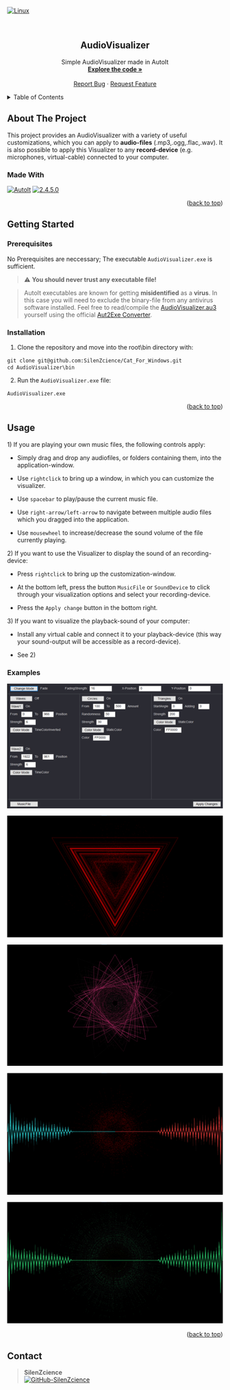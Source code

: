 <div id="top"></div>

[![Linux][OS-Windows]][OS-Windows]

<br/>
<div align="center">
<h2 align="center">AudioVisualizer</h2>
   <p align="center">
      Simple AudioVisualizer made in AutoIt
      <br/>
      <a href="https://github.com/SilenZcience/AudioVisualizer/blob/main/src/AudioVisualizer.au3">
         <strong>Explore the code »</strong>
      </a>
      <br/>
      <br/>
      <a href="https://github.com/SilenZcience/AudioVisualizer/issues">Report Bug</a>
      ·
      <a href="https://github.com/SilenZcience/AudioVisualizer/issues">Request Feature</a>
   </p>
</div>


<details>
   <summary>Table of Contents</summary>
   <ol>
      <li>
         <a href="#about-the-project">About The Project</a>
         <ul>
            <li><a href="#made-with">Made With</a></li>
         </ul>
      </li>
      <li>
         <a href="#getting-started">Getting Started</a>
         <ul>
            <li><a href="#prerequisites">Prerequisites</a></li>
            <li><a href="#installation">Installation</a></li>
         </ul>
      </li>
      <li><a href="#usage">Usage</a>
         <ul>
         <li><a href="#examples">Examples</a></li>
         </ul>
      </li>
      <li><a href="#contact">Contact</a></li>
   </ol>
</details>

## About The Project

This project provides an AudioVisualizer with a variety of useful customizations, which you can apply to **audio-files** (.mp3,.ogg,.flac,.wav). It is also possible to apply this Visualizer to any **record-device** (e.g. microphones, virtual-cable) connected to your computer.

### Made With
[![AutoIt][MadeWith-AutoIt]](https://www.autoitscript.com/site)
[![2.4.5.0][BassUDF]](https://www.autoitscript.com/forum/files/file/493-basszip/)

<p align="right">(<a href="#top">back to top</a>)</p>

## Getting Started

### Prerequisites

No Prerequisites are neccessary; The executable `AudioVisualizer.exe` is sufficient.

> :warning: **You should never trust any executable file!**

> AutoIt executables are known for getting **misidentified** as a **virus**. In this case you will need to exclude the binary-file from any antivirus software installed. Feel free to read/compile the [AudioVisualizer.au3](src/AudioVisualizer.au3) yourself using the official [Aut2Exe Converter](https://www.autoitscript.com/site/autoit/downloads/).

### Installation

1. Clone the repository and move into the root\bin directory with:


```console
git clone git@github.com:SilenZcience/Cat_For_Windows.git
cd AudioVisualizer\bin
```
2. Run the `AudioVisualizer.exe` file:

```console
AudioVisualizer.exe
```

<p align="right">(<a href="#top">back to top</a>)</p>

## Usage

1) If you are playing your own music files, the following controls apply:

- Simply drag and drop any audiofiles, or folders containing them, into the application-window.

- Use `rightclick` to bring up a window, in which you can customize the visualizer.

- Use `spacebar` to play/pause the current music file.

- Use `right-arrow/left-arrow` to navigate between multiple audio files which you dragged into the application.

- Use `mousewheel` to increase/decrease the sound volume of the file currently playing.

2) If you want to use the Visualizer to display the sound of an recording-device:

- Press `rightclick` to bring up the customization-window.

- At the bottom left, press the button `MusicFile` or `SoundDevice` to click through your visualization options and select your recording-device.

- Press the `Apply change` button in the bottom right.

3) If you want to visualize the playback-sound of your computer:

- Install any virtual cable and connect it to your playback-device (this way your sound-output will be accessible as a record-device).

- See 2)

### Examples

![](img/control.png?raw=true "control.png")

![](img/example1.png?raw=true "example1.png")

![](img/example2.png?raw=true "example2.png")

![](img/example3.png?raw=true "example4.png")

![](img/example4.png?raw=true "example4.png")

<p align="right">(<a href="#top">back to top</a>)</p>

## Contact

> **SilenZcience** <br/>
[![GitHub-SilenZcience][GitHub-SilenZcience]](https://github.com/SilenZcience)

[OS-Windows]: https://svgshare.com/i/ZhY.svg

[MadeWith-AutoIt]: https://img.shields.io/badge/Made%20with-AutoIt-brightgreen
[BassUDF]: https://img.shields.io/badge/BassUDF-2.4.5.0-brightgreen

[Warning]: https://img.shields.io/badge/warning-orange?style=for-the-badge

[GitHub-SilenZcience]: https://img.shields.io/badge/GitHub-SilenZcience-orange
